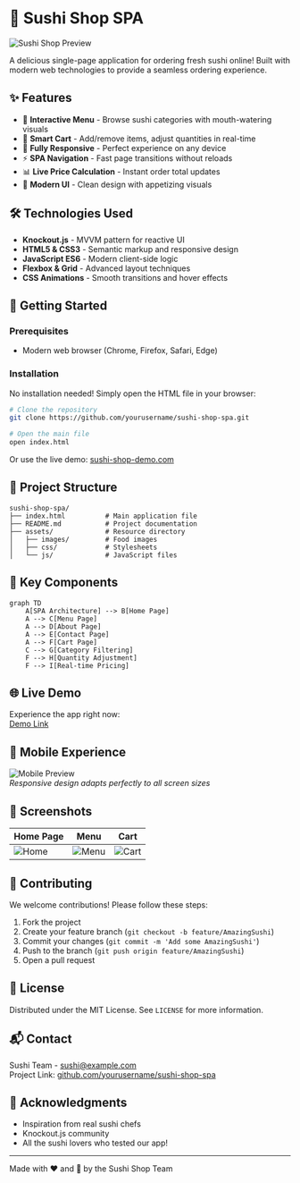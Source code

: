 # 🍣 Sushi Shop SPA

![Sushi Shop Preview](https://via.placeholder.com/800x400?text=Sushi+Shop+SPA+Preview)

A delicious single-page application for ordering fresh sushi online! Built with modern web technologies to provide a seamless ordering experience.

## ✨ Features

- 🍱 **Interactive Menu** - Browse sushi categories with mouth-watering visuals
- 🛒 **Smart Cart** - Add/remove items, adjust quantities in real-time
- 📱 **Fully Responsive** - Perfect experience on any device
- ⚡ **SPA Navigation** - Fast page transitions without reloads
- 📊 **Live Price Calculation** - Instant order total updates
- 🌈 **Modern UI** - Clean design with appetizing visuals

## 🛠️ Technologies Used

- **Knockout.js** - MVVM pattern for reactive UI
- **HTML5 & CSS3** - Semantic markup and responsive design
- **JavaScript ES6** - Modern client-side logic
- **Flexbox & Grid** - Advanced layout techniques
- **CSS Animations** - Smooth transitions and hover effects

## 🚀 Getting Started

### Prerequisites
- Modern web browser (Chrome, Firefox, Safari, Edge)

### Installation
No installation needed! Simply open the HTML file in your browser:

```bash
# Clone the repository
git clone https://github.com/yourusername/sushi-shop-spa.git

# Open the main file
open index.html
```

Or use the live demo: [sushi-shop-demo.com](https://example.com)

## 📂 Project Structure

```
sushi-shop-spa/
├── index.html          # Main application file
├── README.md           # Project documentation
├── assets/             # Resource directory
│   ├── images/         # Food images
│   ├── css/            # Stylesheets
│   └── js/             # JavaScript files
```

## 🧩 Key Components

```mermaid
graph TD
    A[SPA Architecture] --> B[Home Page]
    A --> C[Menu Page]
    A --> D[About Page]
    A --> E[Contact Page]
    A --> F[Cart Page]
    C --> G[Category Filtering]
    F --> H[Quantity Adjustment]
    F --> I[Real-time Pricing]
```

## 🌐 Live Demo

Experience the app right now:  
[Demo Link](https://your-deployment-link.com)

## 📱 Mobile Experience

![Mobile Preview](https://via.placeholder.com/300x600?text=Mobile+Preview)  
*Responsive design adapts perfectly to all screen sizes*

## 📸 Screenshots

| Home Page | Menu | Cart |
|-----------|------|------|
| ![Home](https://via.placeholder.com/300x200?text=Home+Page) | ![Menu](https://via.placeholder.com/300x200?text=Menu+Page) | ![Cart](https://via.placeholder.com/300x200?text=Cart+Page) |

## 🤝 Contributing

We welcome contributions! Please follow these steps:

1. Fork the project
2. Create your feature branch (`git checkout -b feature/AmazingSushi`)
3. Commit your changes (`git commit -m 'Add some AmazingSushi'`)
4. Push to the branch (`git push origin feature/AmazingSushi`)
5. Open a pull request

## 📜 License

Distributed under the MIT License. See `LICENSE` for more information.

## 📬 Contact

Sushi Team - [sushi@example.com](mailto:sushi@example.com)  
Project Link: [github.com/yourusername/sushi-shop-spa](https://github.com/yourusername/sushi-shop-spa)

## 🎉 Acknowledgments

- Inspiration from real sushi chefs
- Knockout.js community
- All the sushi lovers who tested our app!

---

Made with ❤️ and 🍣 by the Sushi Shop Team